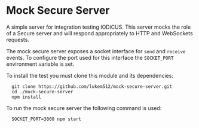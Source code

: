 # Mock Secure Server

A simple server for integration testing IODiCUS. This server mocks the role of a Secure server and will respond appropriately to HTTP and WebSockets requests.

The mock secure server exposes a socket interface for `send` and `receive` events. To configure the port used for this interface the `SOCKET_PORT` environment variable is set.

To install the test you must clone this module and its dependencies:

```
  git clone https://github.com/lukem512/mock-secure-server.git
  cd ./mock-secure-server
  npm install
```

To run the mock secure server the following command is used:

```
  SOCKET_PORT=3000 npm start
```
